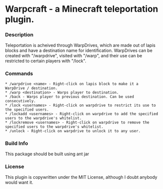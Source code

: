 Warpcraft - a Minecraft teleportation plugin.
=============================================

### Description ###
Teleportation is acheived through WarpDrives, which are made out of lapis blocks and have a destination name for identification. WarpDrives can be created with "/warpdrive", visited with "/warp", and their use can be restricted to certain players with "/lock". 

### Commands ###
    * /warpdrive <name> - Right-click on lapis block to make it a WarpDrive / destination.
    * /warp <destination> - Warps player to destination.
    * /back - Warps player to previous destination. Can be used consecutively.
    * /lock <usernames> - Right-click on warpdrive to restrict its use to the specified users.
    * /lockadd <usernames> - Right-click on warpdrive to add the specified users to the warpdrive's whitelist.
    * /lockremove <usernames> - Right-click on warpdrive to remove the specified users to the warpdrive's whitelist.
    * /unlock - Right-click on warpdrive to unlock it to any user.

### Build Info ###
This package should be built using
    ant jar

### License ###
This plugin is copywritten under the MIT License, although I doubt anybody would want it.

